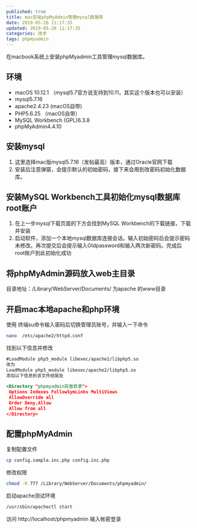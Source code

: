 ```yaml
---
published: true
title: mac安装phpMyAdmin管理mysql数据库
date: 2019-05-26 11:17:35
updated: 2019-05-26 11:17:35
categories: 技术
tags: phpmyadmin
---
```


在macbook系统上安装phpMyadmin工具管理mysql数据库。

<!-- more -->

## 环境

- macOS 10.12.1 （mysql5.7官方说支持到10.11，其实这个版本也可以安装）
- mysql5.7.16
- apache2.4.23 (macOS自带)
- PHP5.6.25 （macOS自带）
- MySQL Workbench (GPL)6.3.8
- phpMyAdmin4.4.10

## 安装mysql

1. 这里选择mac版mysql5.7.16（发帖最高）版本，通过Oracle官网下载
2. 安装后注意弹窗，会提示默认的初始密码，接下来会用到改密码初始化数据库。

## 安装MySQL Workbench工具初始化mysql数据库root账户

1. 在上一步mysql下载页面的下方会找到MySQL Workbench的下载链接，下载并安装
2. 启动软件，添加一个本地mysql数据库连接会话。输入初始密码后会提示密码未修改。再次提交后会提示输入Oldpassword和输入两次新密码。完成后 root账户到此初始化成功

## 将phpMyAdmin源码放入web主目录

目录地址：/Library/WebServer/Documents/ 为apache 的www目录


## 开启mac本地apache和php环境

使用 终端su命令输入密码后切换管理员账号，并输入一下命令

```bash
nano  /etc/apache2/httpd.conf
```
找到以下信息并修改
```xml
#LoadModule php5_module libexec/apache2/libphp5.so
改为
LoadModule php5_module libexec/apache2/libphp5.so
添加以下信息到该文件结尾处
 
<Directory "phpmyadmin存放目录">
 Options Indexes FollowSymLinks MultiViews
 AllowOverride all
 Order Deny,Allow
 Allow from all
</Directory>
```

## 配置phpMyAdmin

复制配置文件
```bash 
cp config.sample.inc.php config.inc.php
```
修改权限
```bash
chmod -R 777 /Library/WebServer/Documents/phpmyadmin/
```
启动apache测试环境
```bash
/usr/sbin/apachectl start
```
访问 http://localhost/phpmyadmin 输入帐密登录

